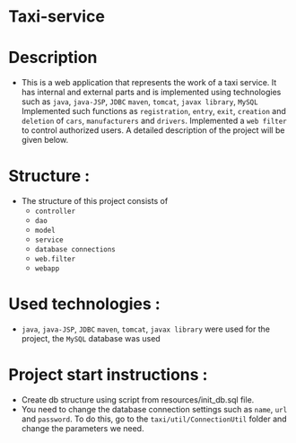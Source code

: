 
# Taxi-service

# Description
- This is a web application that represents the work of a taxi service. It has internal and external parts and is implemented using technologies such as `java`, `java-JSP`, `JDBC` `maven`, `tomcat`, `javax library`, `MySQL`
  Implemented such functions as `registration`, `entry`, `exit`, `creation` and `deletion` of `cars`, `manufacturers` and `drivers`. Implemented a `web filter` to control authorized users.
  A detailed description of the project will be given below.

# Structure : 
- The structure of this project consists of
  - `controller`
  - `dao`
  - `model`
  - `service`
  - `database connections`
  - `web.filter`
  - `webapp`
  

# Used technologies : 
- `java`, `java-JSP`, `JDBC` `maven`, `tomcat`, `javax library` were used for the project, the `MySQL` database was used


# Project start instructions :
  - Create db structure using script from resources/init_db.sql file. 
  - You need to change the database connection settings such as `name`, `url` and `password`. To do this, go to the 
  `taxi/util/ConnectionUtil` folder and change the parameters we need.
